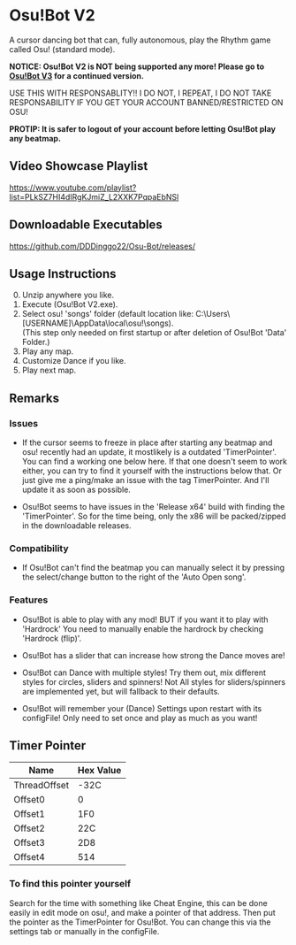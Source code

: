 # Osu!Bot V2
A cursor dancing bot that can, fully autonomous, play the Rhythm game called Osu! (standard mode).

**NOTICE: Osu!Bot V2 is NOT being supported any more! 
          Please go to [Osu!Bot V3](github.com/DDDinggo22/Osu-Bot-V3) for a continued version.**

USE THIS WITH RESPONSABLITY!!
I DO NOT, I REPEAT, I DO NOT TAKE RESPONSABILITY IF YOU GET YOUR ACCOUNT BANNED/RESTRICTED ON OSU!

**PROTIP: It is safer to logout of your account before letting Osu!Bot play any beatmap.**

## Video Showcase Playlist
https://www.youtube.com/playlist?list=PLkSZ7HI4dIRgKJmiZ_L2XXK7PqpaEbNSl

## Downloadable Executables
https://github.com/DDDinggo22/Osu-Bot/releases/

## Usage Instructions
0. Unzip anywhere you like.
1. Execute (Osu!Bot V2.exe).
2. Select osu! 'songs' folder (default location like: C:\Users\\[USERNAME]\AppData\local\osu!\songs).  
   (This step only needed on first startup or after deletion of Osu!Bot 'Data' Folder.)
3. Play any map.
4. Customize Dance if you like.
5. Play next map.

## Remarks
### Issues
 * If the cursor seems to freeze in place after starting any beatmap and osu! recently had an update, it mostlikely is a outdated 'TimerPointer'.
   You can find a working one below here. If that one doesn't seem to work either, you can try to find it yourself with the instructions below that. Or just give me a ping/make an issue with the tag TimerPointer. And I'll update it as soon as possible.

 * Osu!Bot seems to have issues in the 'Release x64' build with finding the 'TimerPointer'. So for the time being, only the x86 will be packed/zipped in the downloadable releases.

### Compatibility
 * If Osu!Bot can't find the beatmap you can manually select it by pressing the select/change button to the right of the 'Auto Open song'.
 
### Features
 * Osu!Bot is able to play with any mod!
   BUT if you want it to play with 'Hardrock' You need to manually enable the hardrock by checking 'Hardrock (flip)'.
   
 * Osu!Bot has a slider that can increase how strong the Dance moves are!
 
 * Osu!Bot can Dance with multiple styles! Try them out, mix different styles for circles, sliders and spinners!
   Not All styles for sliders/spinners are implemented yet, but will fallback to their defaults.
   
 * Osu!Bot will remember your (Dance) Settings upon restart with its configFile!
   Only need to set once and play as much as you want!

## Timer Pointer
| Name       	| Hex Value	|
| ------------- | -------------	|
| ThreadOffset	| -32C		|
| Offset0	| 0      	|
| Offset1	| 1F0      	|
| Offset2	| 22C		|
| Offset3	| 2D8		|
| Offset4	| 514		|

### To find this pointer yourself
Search for the time with something like Cheat Engine, this can be done easily in edit mode on osu!, and make a pointer of that address. Then put the pointer as the TimerPointer for Osu!Bot. You can change this via the settings tab or manually in the configFile.
